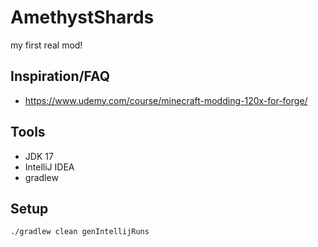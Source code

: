 # AmethystShards

my first real mod!

## Inspiration/FAQ

- <https://www.udemy.com/course/minecraft-modding-120x-for-forge/>

## Tools

- JDK 17
- IntelliJ IDEA
- gradlew

## Setup

    ./gradlew clean genIntellijRuns